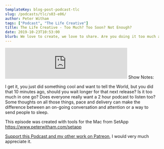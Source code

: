 ```yaml
---
templateKey: blog-post-podcast-tlc
slug: /podcasts/tlc/s03-e06/
author: Peter Witham
tags: ["Podcast", "The Life Creative"]
title: The Life Creative - Too Much? Too Soon? Not Enough?
date: 2019-10-23T10:53:00
blurb: We love to create, we love to share. Are you doing it too much and too often? A few thoughts on pacing those releases to allow for rainy days.
---
```


<iframe src="https://anchor.fm/peter-witham/embed/episodes/Too-Much--Too-Soon--Not-Enough-e7v74r" height="102" width="400" frameborder="0" scrolling="no"></iframe>
Show Notes:

I get it, you just did something cool and want to tell the World, but you did that 10 minutes ago, should you wait longer for that next release? Is it too much in one go? Does everyone really want a 2 hour podcast to listen too?
Some thoughts on all those things, pace and delivery can make the difference between an on-going conversation and attention or a way to send people to sleep.

This episode was created with tools for the Mac from SetApp https://www.peterwitham.com/setapp

[Support this Podcast and my other work on Patreon](https://patreon.com/pwcom), I would very much appreciate it.
